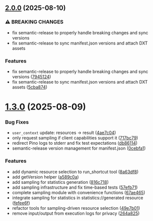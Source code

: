 ## [2.0.0](https://github.com/foxtrottwist/shortcuts-mcp/compare/v1.3.0...v2.0.0) (2025-08-10)

### ⚠ BREAKING CHANGES

- fix semantic-release to properly handle breaking changes and sync versions
- fix semantic-release to sync manifest.json versions and attach DXT assets

### Features

- fix semantic-release to properly handle breaking changes and sync versions ([7945124](https://github.com/foxtrottwist/shortcuts-mcp/commit/7945124e24fa043832becdd88cae9c5ed9812827))
- fix semantic-release to sync manifest.json versions and attach DXT assets ([5cba874](https://github.com/foxtrottwist/shortcuts-mcp/commit/5cba874217eca240d97de92f7a06b0fbb65efe11))

# [1.3.0](https://github.com/foxtrottwist/shortcuts-mcp/compare/v1.2.1...v1.3.0) (2025-08-09)

### Bug Fixes

- `user_context` update: resources -> result ([4ae7c04](https://github.com/foxtrottwist/shortcuts-mcp/commit/4ae7c04559374b003212d065473cfdc38d1a5d87))
- only request sampling if client capabilities support it ([717bc79](https://github.com/foxtrottwist/shortcuts-mcp/commit/717bc79286f55f8859f459e7180b737d90766a5f))
- redirect Pino logs to stderr and fix test expectations ([db86114](https://github.com/foxtrottwist/shortcuts-mcp/commit/db86114b8615a9145209970ed49d56c74fdc9e52))
- semantic-release version management for manifest.json ([0cebfa1](https://github.com/foxtrottwist/shortcuts-mcp/commit/0cebfa14210a8c0555f6f22d5941aac8cd85c6b9))

### Features

- add dynamic resource selection to run_shortcut tool ([8a63df8](https://github.com/foxtrottwist/shortcuts-mcp/commit/8a63df88ee32f58a72bceef59b70789e8760113f))
- add getVersion helper ([a589c0a](https://github.com/foxtrottwist/shortcuts-mcp/commit/a589c0ac6bbb0011b31aa7f87d3f05563356fb3b))
- add sampling for statistics generation ([816c718](https://github.com/foxtrottwist/shortcuts-mcp/commit/816c718af41038e06df726411f87e29e1e00f5b2))
- add sampling infrastructure and fix time-based tests ([57efb71](https://github.com/foxtrottwist/shortcuts-mcp/commit/57efb71a8dcb37fa20b53d4e9dfe4092b1008e8b))
- complete sampling module with convenience functions ([67ae465](https://github.com/foxtrottwist/shortcuts-mcp/commit/67ae4656ec230c49bb5087f0ceaa6529876e055e))
- integrate sampling for statistics in statistics://generated resource ([fefee6f](https://github.com/foxtrottwist/shortcuts-mcp/commit/fefee6f2cb31dc7ee368824489c1ee6bdd806be0))
- refactor tools for sampling-driven resource selection ([49e7b01](https://github.com/foxtrottwist/shortcuts-mcp/commit/49e7b01ecf0a4d74823742b6f8a4a34e3d19499b))
- remove input/output from execution logs for privacy ([264a825](https://github.com/foxtrottwist/shortcuts-mcp/commit/264a825d74324f8f28901db106e98b74229bd3e0))
